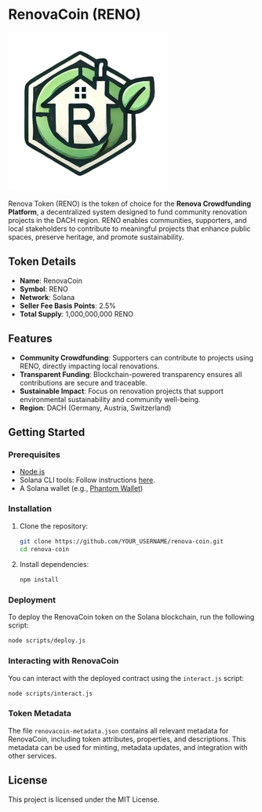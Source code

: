# RenovaCoin (RENO)

![RenovaCoin Logo](https://github.com/SourceShift/renova-coin/blob/main/logo/reno-logo.webp)

Renova Token (RENO) is the token of choice for the **Renova Crowdfunding Platform**, a decentralized system designed to fund community renovation projects in the DACH region. RENO enables communities, supporters, and local stakeholders to contribute to meaningful projects that enhance public spaces, preserve heritage, and promote sustainability.

## Token Details

- **Name**: RenovaCoin
- **Symbol**: RENO
- **Network**: Solana
- **Seller Fee Basis Points**: 2.5%
- **Total Supply**: 1,000,000,000 RENO

## Features

- **Community Crowdfunding**: Supporters can contribute to projects using RENO, directly impacting local renovations.
- **Transparent Funding**: Blockchain-powered transparency ensures all contributions are secure and traceable.
- **Sustainable Impact**: Focus on renovation projects that support environmental sustainability and community well-being.
- **Region**: DACH (Germany, Austria, Switzerland)

## Getting Started

### Prerequisites

- [Node.js](https://nodejs.org/)
- Solana CLI tools: Follow instructions [here](https://docs.solana.com/cli/install-solana-cli-tools).
- A Solana wallet (e.g., [Phantom Wallet](https://phantom.app/))

### Installation

1. Clone the repository:

   ```bash
   git clone https://github.com/YOUR_USERNAME/renova-coin.git
   cd renova-coin
   ```

2. Install dependencies:
   ```bash
   npm install
   ```

### Deployment

To deploy the RenovaCoin token on the Solana blockchain, run the following script:

```bash
node scripts/deploy.js
```

### Interacting with RenovaCoin

You can interact with the deployed contract using the `interact.js` script:

```bash
node scripts/interact.js
```

### Token Metadata

The file `renovacoin-metadata.json` contains all relevant metadata for RenovaCoin, including token attributes, properties, and descriptions. This metadata can be used for minting, metadata updates, and integration with other services.

## License

This project is licensed under the MIT License.
